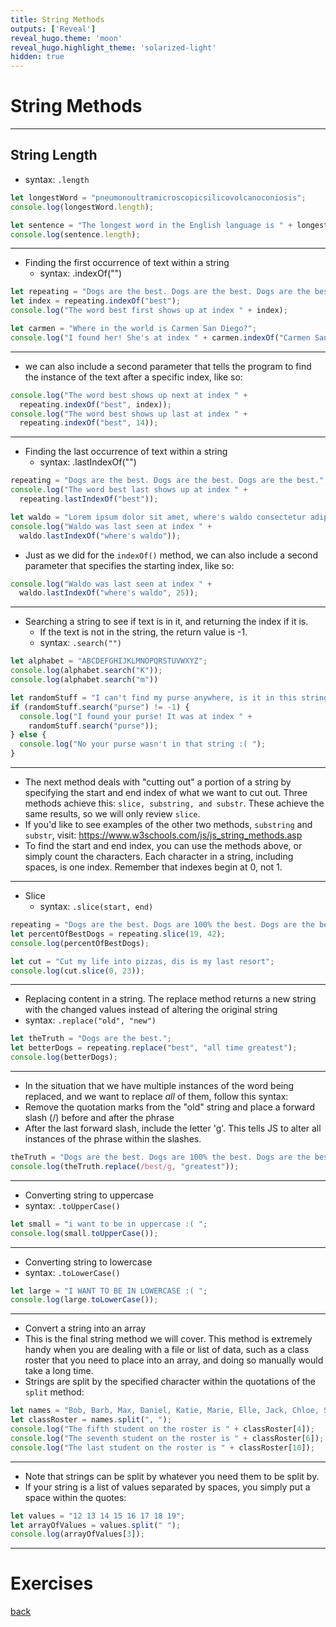 ```yaml
---
title: String Methods
outputs: ['Reveal']
reveal_hugo.theme: 'moon'
reveal_hugo.highlight_theme: 'solarized-light'
hidden: true
---
```


# String Methods

---

## String Length
* syntax: `.length`

```js
let longestWord = "pneumonoultramicroscopicsilicovolcanoconiosis";
console.log(longestWord.length);

let sentence = "The longest word in the English language is " + longestWord;
console.log(sentence.length);
``` 

---

* Finding the first occurrence of text within a string
  * syntax: .indexOf("")

```js
let repeating = "Dogs are the best. Dogs are the best. Dogs are the best.";
let index = repeating.indexOf("best");
console.log("The word best first shows up at index " + index);

let carmen = "Where in the world is Carmen San Diego?";
console.log("I found her! She's at index " + carmen.indexOf("Carmen San Diego"));
```

---

* we can also include a second parameter that tells the program to find the instance of the text after a specific index, like so:

```js
console.log("The word best shows up next at index " + 
  repeating.indexOf("best", index));
console.log("The word best shows up last at index " + 
  repeating.indexOf("best", 14));
```
---

* Finding the last occurrence of text within a string
  * syntax: .lastIndexOf("")

```js
repeating = "Dogs are the best. Dogs are the best. Dogs are the best.";
console.log("The word best last shows up at index " + 
  repeating.lastIndexOf("best"));

let waldo = "Lorem ipsum dolor sit amet, where's waldo consectetur adipiscing elit, sed do eiusmod tempor incididunt ut labore et dolore magna aliqua. Where's waldo ut enim ad minim veniam, quis nostrud exercitation ullamco laboris where's waldo nisi ut aliquip ex ea commodo where's waldo consequat."
console.log("Waldo was last seen at index " + 
  waldo.lastIndexOf("where's waldo"));
```

* Just as we did for the `indexOf()` method, we can also include a second parameter that specifies the starting index, like so:

```js
console.log("Waldo was last seen at index " + 
  waldo.lastIndexOf("where's waldo", 25));
```

---

* Searching a string to see if text is in it, and returning the index if it is. 
  * If the text is not in the string, the return value is -1.
  * syntax: `.search("")`

```js
let alphabet = "ABCDEFGHIJKLMNOPQRSTUVWXYZ";
console.log(alphabet.search("K"));
console.log(alphabet.search("m"))

let randomStuff = "I can't find my purse anywhere, is it in this string?";
if (randomStuff.search("purse") != -1) {
  console.log("I found your purse! It was at index " + 
    randomStuff.search("purse"));
} else {
  console.log("No your purse wasn't in that string :( ");
}
```

---

* The next method deals with "cutting out" a portion of a string by specifying the start and end index of what we want to cut out. Three methods achieve this: `slice, substring, and substr`. These achieve the same results, so we will only review `slice`.
* If you'd like to see examples of the other two methods, `substring` and `substr`, visit: https://www.w3schools.com/js/js_string_methods.asp
* To find the start and end index, you can use the methods above, or simply count the characters. Each character in a string, including spaces, is one index. Remember that indexes begin at 0, not 1.

---

* Slice
  * syntax: `.slice(start, end)`

```js
repeating = "Dogs are the best. Dogs are 100% the best. Dogs are the best.";
let percentOfBestDogs = repeating.slice(19, 42);
console.log(percentOfBestDogs);

let cut = "Cut my life into pizzas, dis is my last resort";
console.log(cut.slice(0, 23));
```

---

* Replacing content in a string. The replace method returns a new string with the changed values instead of altering the original string
* syntax: `.replace("old", "new")`

```js
let theTruth = "Dogs are the best.";
let betterDogs = repeating.replace("best", "all time greatest");
console.log(betterDogs);
```

---

* In the situation that we have multiple instances of the word being replaced, and we want to replace *all* of them, follow this syntax:
* Remove the quotation marks from the "old" string and place a forward slash (/) before and after the phrase
* After the last forward slash, include the letter 'g'. This tells JS to alter all instances of the phrase within the slashes.

```js
theTruth = "Dogs are the best. Dogs are 100% the best. Dogs are the best.";
console.log(theTruth.replace(/best/g, "greatest"));
```

---

* Converting string to uppercase
* syntax: `.toUpperCase()`

```js
let small = "i want to be in uppercase :( ";
console.log(small.toUpperCase());
```

---

* Converting string to lowercase
* syntax: `.toLowerCase()`

```js
let large = "I WANT TO BE IN LOWERCASE :( ";
console.log(large.toLowerCase());
```

---

* Convert a string into an array
* This is the final string method we will cover. This method is extremely handy when you are dealing with a file or list of data, such as a class roster that you need to place into an array, and doing so manually would take a long time.
* Strings are split by the specified character within the quotations of the `split` method:

```js
let names = "Bob, Barb, Max, Daniel, Katie, Marie, Elle, Jack, Chloe, Smith, Jane";
let classRoster = names.split(", ");
console.log("The fifth student on the roster is " + classRoster[4]);
console.log("The seventh student on the roster is " + classRoster[6]);
console.log("The last student on the roster is " + classRoster[10]);
```

---

* Note that strings can be split by whatever you need them to be split by.
* If your string is a list of values separated by spaces, you simply put a space within the quotes:
  
```js
let values = "12 13 14 15 16 17 18 19";
let arrayOfValues = values.split(" ");
console.log(arrayOfValues[3]);
```

---
# Exercises


[back](..)